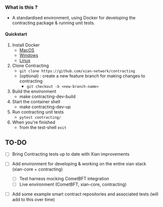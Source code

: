 ### What is this ?
- A standardised environment, using Docker for developing the contracting package & running unit tests.

#### Quickstart 
1. Install Docker
    - [MacOS](https://docs.docker.com/desktop/install/mac-install/)
    - [Windows](https://docs.docker.com/desktop/install/windows-install/)
    - [Linux](https://docs.docker.com/desktop/install/linux-install/)
2. Clone Contracting
    - `git clone https://github.com/xian-network/contracting`
    - (optional) : create a new feature branch for making changes to contracting
        - `git checkout -b <new-branch-name>`
3. Build the environment
    - make contracting-dev-build
4. Start the container shell
    - make contracting-dev-up
5. Run contracting unit tests
    - `pytest contracting/`
6. When you're finished
    - from the test-shell `exit`

## TO-DO
- [ ] Bring Contracting tests up to date with Xian improvements
- [ ] Add environment for developing & working on the entire xian stack (xian-core + contracting)
    - [ ] Test harness mocking CometBFT integration
    - [ ] Live environment (CometBFT, xian-core, contracting)
- [ ] Add some example smart contract repositories and associated tests (will add to this over time)

